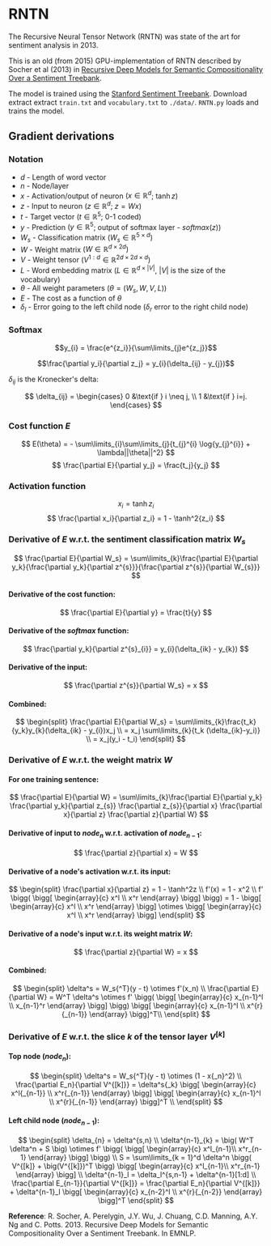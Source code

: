 # RNTN
The Recursive Neural Tensor Network (RNTN) was state of the art for sentiment analysis in 2013. 

This is an old (from 2015) GPU-implementation of RNTN described by Socher et al (2013) in [Recursive Deep Models for Semantic Compositionality Over a Sentiment Treebank](https://nlp.stanford.edu/~socherr/EMNLP2013_RNTN.pdf).

The model is trained using the [Stanford Sentiment Treebank](https://nlp.stanford.edu/sentiment/). Download extract extract `train.txt` and `vocabulary.txt` to `./data/`. `RNTN.py` loads and trains the model.

## Gradient derivations

### Notation

 * $d$   - Length of word vector
 * $n$   - Node/layer
 * $x$   - Activation/output of neuron $(x \in \mathbb{R}^{d}$; $\tanh z)$
 * $z$   - Input to neuron $(z \in \mathbb{R}^{d}$; $z = Wx)$
 * $t$   - Target vector $(t \in \mathbb{R}^5$; 0-1 coded)
 * $y$   - Prediction $(y \in \mathbb{R}^5$; output of softmax layer - $softmax(z))$
 * $W_s$ - Classification matrix $(W_s \in \mathbb{R}^{5 \times d})$
 * $W$ - Weight matrix $(W \in \mathbb{R}^{d \times 2d})$
 * $V$ - Weight tensor $(V^{1:d} \in \mathbb{R}^{2d \times 2d \times d} )$
 * $L$ - Word embedding matrix $(L \in \mathbb{R}^{d \times |V|}$, $|V|$ is the size of the vocabulary)
 * $\theta$ - All weight parameters $(\theta = (W_s, W, V, L))$
 * $E$ - The cost as a function of $\theta$
 * $\delta_l$ - Error going to the left child node $(\delta_r$ error to the right child node)

### Softmax
$$y_{i} = \frac{e^{z_i}}{\sum\limits_{j}e^{z_j}}$$

$$\frac{\partial y_i}{\partial z_j} = y_{i}(\delta_{ij} - y_{j})$$

$\delta_{ij}$ is the Kronecker's delta: 

$$
\delta_{ij} = 
  \begin{cases} 
    0 &\text{if } i \neq j, \\ 
    1 &\text{if } i=j. 
  \end{cases}
$$

### Cost function $E$
$$
		E(\theta) = - \sum\limits_{i}\sum\limits_{j}{t_{j}^{i} \log{y_{j}^{i}} + \lambda||\theta||^2}
$$
$$
		\frac{\partial E}{\partial y_j} = \frac{t_j}{y_j}
$$

### Activation function

$$
		x_i = \tanh{z_i}
$$
$$
		\frac{\partial x_i}{\partial z_i} = 1 - \tanh^2{z_i}
$$

### Derivative of $E$ w.r.t. the sentiment classification matrix $W_s$

$$
		\frac{\partial E}{\partial W_s} = 
		\sum\limits_{k}\frac{\partial E}{\partial y_k}{\frac{\partial y_k}{\partial z^{s}}}{\frac{\partial z^{s}}{\partial W_{s}}}
$$

#### Derivative of the cost function:
$$
			\frac{\partial E}{\partial y} = \frac{t}{y}
$$
#### Derivative of the $softmax$ function:
$$
			\frac{\partial y_k}{\partial z^{s}_{i}} = y_{i}(\delta_{ik} - y_{k})
$$
#### Derivative of the input:
$$
			\frac{\partial z^{s}}{\partial W_s} = x
$$
#### Combined:
$$
			\begin{split}
				\frac{\partial E}{\partial W_s}
				= \sum\limits_{k}\frac{t_k}{y_k}y_{k}(\delta_{ik} - y_{i})x_j \\
			  = x_j \sum\limits_{k}{t_k (\delta_{ik}-y_i)} \\
			  = x_j(y_i - t_i)
			\end{split}
$$
### Derivative of $E$ w.r.t. the weight matrix $W$
#### For one training sentence:
$$
		\frac{\partial E}{\partial W} = 
		\sum\limits_{k}\frac{\partial E}{\partial y_k}
		\frac{\partial y_k}{\partial z_{s}}
		\frac{\partial z_{s}}{\partial x}
		\frac{\partial x}{\partial z}
		\frac{\partial z}{\partial W}
$$
#### Derivative of input to $node_n$ w.r.t. activation of $node_{n-1}$:
$$
		\frac{\partial z}{\partial x} = W
$$
#### Derivative of a node's activation w.r.t. its input:
$$
		\begin{split}
			\frac{\partial x}{\partial z} = 1 - \tanh^2z \\
			f'(x) = 1 - x^2 \\
			f' \bigg( \bigg[ \begin{array}{c} x^l \\ x^r \end{array} \bigg] \bigg) = 
			1 - \bigg[ \begin{array}{c} x^l \\ x^r \end{array} \bigg] \otimes \bigg[ \begin{array}{c} x^l \\ x^r \end{array} \bigg]
		\end{split}
$$
#### Derivative of a node's input w.r.t. its weight matrix $W$:
$$
		\frac{\partial z}{\partial W} = x
$$
#### Combined:
$$
		\begin{split}
			\delta^s = W_s{^T}(y - t) \otimes f'(x_n) \\
			\frac{\partial E}{\partial W} = W^T \delta^s
			\otimes f' \bigg( \bigg[ \begin{array}{c} x_{n-1}^l \\ x_{n-1}^r \end{array} \bigg] \bigg) \bigg[  \begin{array}{c} x_{n-1}^l \\ x^{r}{_{n-1}} \end{array} \bigg]^T\\
		\end{split}
$$

### Derivative of $E$ w.r.t. the slice $k$ of the tensor layer $V^{[k]}$

#### Top node $(node_n)$:
$$
			\begin{split}
				\delta^s = W_s{^T}(y - t) \otimes (1 - x{_n}^2) \\
				\frac{\partial E_n}{\partial V^{[k]}} = 
				\delta^s{_k} \bigg[ \begin{array}{c} x^l{_{n-1}} \\ x^r{_{n-1}} \end{array} \bigg]	
				\bigg[  \begin{array}{c} x_{n-1}^l \\ x^{r}{_{n-1}} \end{array} \bigg]^T \\
			\end{split}
$$
#### Left child node $(node_{n-1})$:
$$
			\begin{split}
				\delta_{n} = \delta^{s,n} \\
				\delta^{n-1}_{k} = \big( W^T \delta^n + S \big) 
				\otimes f' \bigg( \bigg[ \begin{array}{c} x^l_{n-1}\\ x^r_{n-1} \end{array} \bigg] \bigg) \\
				S = \sum\limits_{k = 1}^d \delta^n \bigg( V^{[k]} + \big(V^{[k]})^T \bigg) \bigg[ \begin{array}{c} x^l_{n-1}\\ x^r_{n-1} \end{array} \bigg] \\
				\delta^{n-1}_l = \delta_l^{s,n-1} + \delta^{n-1}[1:d] \\
				\frac{\partial E_{n-1}}{\partial V^{[k]}} = 
				\frac{\partial E_n}{\partial V^{[k]}} + \delta^{n-1}_l \bigg[  \begin{array}{c} x_{n-2}^l \\ x^{r}{_{n-2}} \end{array} \bigg]^T
			\end{split}
$$
  
**Reference**: R. Socher, A. Perelygin, J.Y. Wu, J. Chuang, C.D. Manning, A.Y. Ng and C. Potts. 2013. Recursive Deep Models for Semantic Compositionality Over a Sentiment Treebank. In EMNLP.

